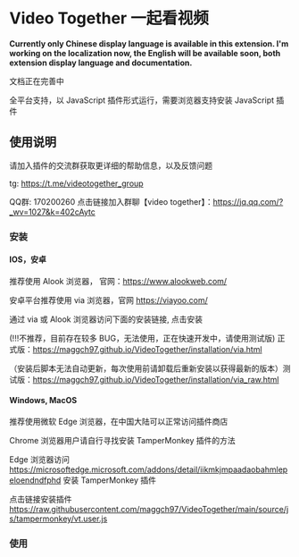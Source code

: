 # Video Together 一起看视频

**Currently only Chinese display language is available in this extension. I'm working on the localization now, the English will be available soon, both extension display language and documentation.**

文档正在完善中

全平台支持，以 JavaScript 插件形式运行，需要浏览器支持安装 JavaScript 插件

## 使用说明

请加入插件的交流群获取更详细的帮助信息，以及反馈问题

tg: https://t.me/videotogether_group

QQ群: 170200260 点击链接加入群聊【video together】：https://jq.qq.com/?_wv=1027&k=402cAytc

### 安装

#### IOS，安卓
推荐使用 Alook 浏览器， 官网：https://www.alookweb.com/

安卓平台推荐使用 via 浏览器，官网 https://viayoo.com/

通过 via 或 Alook 浏览器访问下面的安装链接, 点击安装

(!!!不推荐，目前存在较多 BUG，无法使用，正在快速开发中，请使用测试版) 正式版：https://maggch97.github.io/VideoTogether/installation/via.html

（安装后脚本无法自动更新，每次使用前请卸载后重新安装以获得最新的版本）测试版：https://maggch97.github.io/VideoTogether/installation/via_raw.html

#### Windows, MacOS

推荐使用微软 Edge 浏览器，在中国大陆可以正常访问插件商店

Chrome 浏览器用户请自行寻找安装 TamperMonkey 插件的方法

Edge 浏览器访问 https://microsoftedge.microsoft.com/addons/detail/iikmkjmpaadaobahmlepeloendndfphd 安装 TamperMonkey 插件

点击链接安装插件 https://raw.githubusercontent.com/maggch97/VideoTogether/main/source/js/tampermonkey/vt.user.js

### 使用


